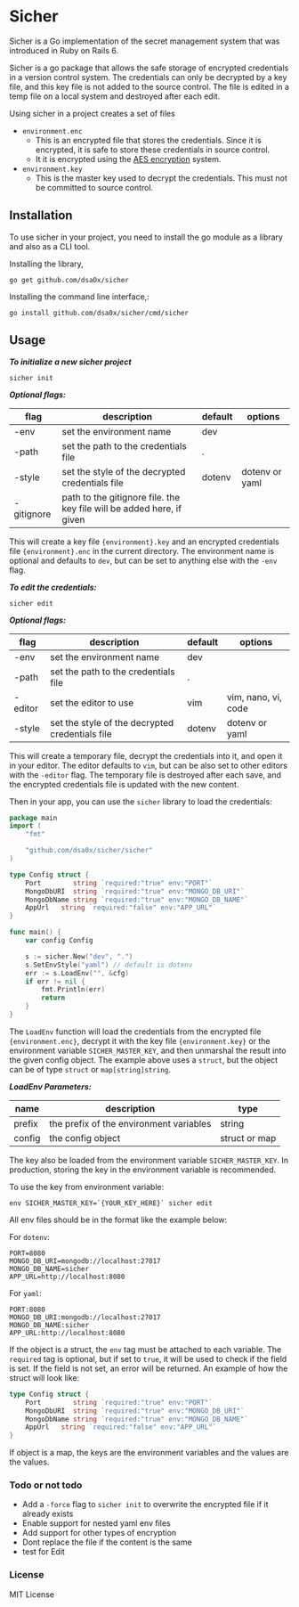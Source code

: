 # Sicher

Sicher is a Go implementation of the secret management system that was introduced in Ruby on Rails 6.

Sicher is a go package that allows the safe storage of encrypted credentials in a version control system. The credentials can only be decrypted by a key file, and this key file is not added to the source control. The file is edited in a temp file on a local system and destroyed after each edit.

Using sicher in a project creates a set of files

- `environment.enc`
  - This is an encrypted file that stores the credentials. Since it is encrypted, it is safe to store these credentials in source control.
  - It it is encrypted using the [AES encryption](https://pkg.go.dev/crypto/aes) system.
- `environment.key`
  - This is the master key used to decrypt the credentials. This must not be committed to source control.

## Installation

To use sicher in your project, you need to install the go module as a library and also as a CLI tool.

Installing the library,

```shell
go get github.com/dsaOx/sicher
```

Installing the command line interface,:

```shell
go install github.com/dsa0x/sicher/cmd/sicher
```

## Usage

**_To initialize a new sicher project_**

```shell
sicher init
```

**_Optional flags:_**

| flag       | description                                                           | default | options        |
| ---------- | --------------------------------------------------------------------- | ------- | -------------- |
| -env       | set the environment name                                              | dev     |                |
| -path      | set the path to the credentials file                                  | .       |                |
| -style     | set the style of the decrypted credentials file                       | dotenv  | dotenv or yaml |
| -gitignore | path to the gitignore file. the key file will be added here, if given |         |                |

This will create a key file `{environment}.key` and an encrypted credentials file `{environment}.enc` in the current directory. The environment name is optional and defaults to `dev`, but can be set to anything else with the `-env` flag.

**_To edit the credentials:_**

```shell
sicher edit
```

**_Optional flags:_**

| flag    | description                                     | default | options             |
| ------- | ----------------------------------------------- | ------- | ------------------- |
| -env    | set the environment name                        | dev     |                     |
| -path   | set the path to the credentials file            | .       |                     |
| -editor | set the editor to use                           | vim     | vim, nano, vi, code |
| -style  | set the style of the decrypted credentials file | dotenv  | dotenv or yaml      |

This will create a temporary file, decrypt the credentials into it, and open it in your editor. The editor defaults to `vim`, but can be also set to other editors with the `-editor` flag. The temporary file is destroyed after each save, and the encrypted credentials file is updated with the new content.

Then in your app, you can use the `sicher` library to load the credentials:

```go
package main
import (
	"fmt"

	"github.com/dsa0x/sicher/sicher"
)

type Config struct {
	Port        string `required:"true" env:"PORT"`
	MongoDbURI  string `required:"true" env:"MONGO_DB_URI"`
	MongoDbName string `required:"true" env:"MONGO_DB_NAME"`
	AppUrl   string `required:"false" env:"APP_URL"`
}

func main() {
	var config Config

	s := sicher.New("dev", ".")
	s.SetEnvStyle("yaml") // default is dotenv
	err := s.LoadEnv("", &cfg)
	if err != nil {
		fmt.Println(err)
		return
	}
}
```

The `LoadEnv` function will load the credentials from the encrypted file `{environment.enc}`, decrypt it with the key file `{environment.key}` or the environment variable `SICHER_MASTER_KEY`, and then unmarshal the result into the given config object. The example above uses a `struct`, but the object can be of type `struct` or `map[string]string`.

**_LoadEnv Parameters:_**

| name   | description                             | type          |
| ------ | --------------------------------------- | ------------- |
| prefix | the prefix of the environment variables | string        |
| config | the config object                       | struct or map |

The key also be loaded from the environment variable `SICHER_MASTER_KEY`. In production, storing the key in the environment variable is recommended.

To use the key from environment variable:

```shell
env SICHER_MASTER_KEY=`{YOUR_KEY_HERE}` sicher edit
```

All env files should be in the format like the example below:

For `dotenv`:

```
PORT=8080
MONGO_DB_URI=mongodb://localhost:27017
MONGO_DB_NAME=sicher
APP_URL=http://localhost:8080
```

For `yaml`:

```
PORT:8080
MONGO_DB_URI:mongodb://localhost:27017
MONGO_DB_NAME:sicher
APP_URL:http://localhost:8080
```

If the object is a struct, the `env` tag must be attached to each variable. The `required` tag is optional, but if set to `true`, it will be used to check if the field is set. If the field is not set, an error will be returned.
An example of how the struct will look like:

```go
type Config struct {
	Port        string `required:"true" env:"PORT"`
	MongoDbURI  string `required:"true" env:"MONGO_DB_URI"`
	MongoDbName string `required:"true" env:"MONGO_DB_NAME"`
	AppUrl   string `required:"false" env:"APP_URL"`
}
```

If object is a map, the keys are the environment variables and the values are the values.

### Todo or not todo

- Add a `-force` flag to `sicher init` to overwrite the encrypted file if it already exists
- Enable support for nested yaml env files
- Add support for other types of encryption
- Dont replace the file if the content is the same
- test for Edit

### License

MIT License

